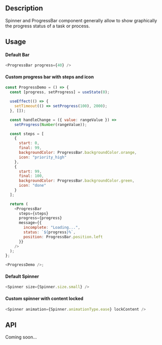 ## Description

Spinner and ProgressBar component generally allow to show graphically the progress status of a task or process.

## Usage

#### Default Bar

```js
<ProgressBar progress={40} />
```

#### Custom progress bar with steps and icon

```js
const ProgressDemo = () => {
  const [progress, setProgress] = useState(0);

  useEffect(() => {
    setTimeout(() => setProgress(100), 2000);
  }, []);

  const handleChange = ({ value: rangeValue }) =>
    setProgress(Number(rangeValue));

  const steps = [
    {
      start: 0,
      final: 99,
      backgroundColor: ProgressBar.backgroundColor.orange,
      icon: "priority_high"
    },
    {
      start: 99,
      final: 100,
      backgroundColor: ProgressBar.backgroundColor.green,
      icon: "done"
    }
  ];

  return (
    <ProgressBar
      steps={steps}
      progress={progress}
      message={{
        incomplete: "Loading...",
        status: `${progress}%`,
        position: ProgressBar.position.left
      }}
    />
  );
};

<ProgressDemo />;
```

#### Default Spinner

```js
<Spinner size={Spinner.size.small} />
```

#### Custom spinner with content locked

```js
<Spinner animation={Spinner.animationType.ease} lockContent />
```

## API

Coming soon...
